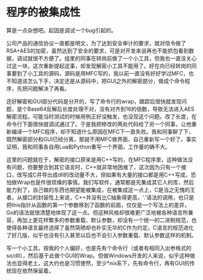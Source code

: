 程序的被集成性
======
算是一点杂想吧。起因是调试一个bug引起的。

公司产品的通信协议一直都是明文，为了达到安全审计的要求，就对信令做了RSA+AES的加密，虽然达到了安全的要求，可是对开发来说再也不能抓包看到数据，调试就很不方便了。组里的同事在转岗前做了一个小工具，但我也一直没关心过这一块，这次重新提起这事，却发现解密小工具不能用了。好在向已经转岗的同事要到了小工具的源码，源码是用MFC写的，我以前一直没有好好学过MFC，也不知道该怎么下手，决定还是从源码中，把GUI之外的解密部分，做成个命令程序，先把问题解决了再看。

还好解密和GUI部分代码是分开的，写了命令行的wrap，跟踪后很快就发现问题，是个Base64反解后长度处理不对，没有对齐到16的倍数，导致无法进入AES解密流程。可能当时测试的时候用例正好没触发，也没现这个问题。改了长度，在命令行下面很快就调试通过了。于是我把修改的两处代码给了另一个同事，让他重新编译一个MFC程序，却不知道什么原因在MFC下一直失败。我和同事聊了下，既然解密部分和GUI已经分离，那就不用MFC做界面，自己重新写一个好了。事实证明，我和同事各自用Lua和Python重写一个界面，工作量的确不大。

这里的问题就在于，解密的接口原来是用C++写的，在MFC程序里，这种做法没有问题，但要整合到其它语言时，C++就非常地困难了，这次因为只有一个接口，改写成C并导出成dll的改动量不大，但如果有大量的接口都是用C++写成，恐怕做Wrap也是件很烦燥的事情。我们写软件，通常都是先集成其它人的库，然后能力到了，自己做的东西也期望能被集成，在被集成这一点上，C是当之无愧的王者。从接口的封装性上来说，C++并没有比C抽象得更高，'.'语法的调用，也只是把this指针从函数的第一个参数移到了函数的前面，仅仅是一个写法上的差异，Go的语法就很清楚地体现了这一点。但这种风格却很难更广泛地被各种语言所兼容，再加上更花样繁多的参数重载、默认参数，却没有一个统一的二进制规范，也使得各种语言最终选择了虽然简陋却也朴实无华的C作为约定。C语言的规范进化了好几版，似乎也没有引入甚至以后也不会引入参数重载、默认参数这样的机制。

写一个小工具，按我的个人偏好，也是先有个命令行（或者有相同入出参格式的so/dll），然后基于此做个GUI的Wrap。但做Windows开发的人来说，似乎这种做法也显得老土，这大约也是习惯使然，至少*nix系下，先有命令行，再有GUI的传统现在依然保留着。